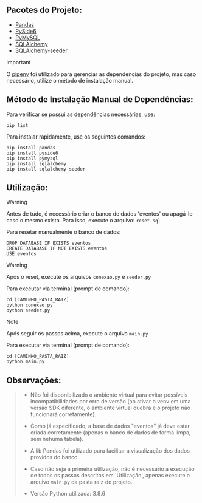 ## Pacotes do Projeto:
- [Pandas](https://pypi.org/project/pandas/)
- [PySide6](https://pypi.org/project/PySide6/)
- [PyMySQL](https://pypi.org/project/pymysql/) 
- [SQLAlchemy](https://pypi.org/project/SQLAlchemy/)
- [SQLAlchemy-seeder](https://sqlalchemy-seeder.readthedocs.io/en/latest/) 

> [!IMPORTANT]
> O [pipenv](https://pypi.org/project/pipenv/) foi utilizado para gerenciar as dependencias do projeto, mas caso necessário, utilize o método de instalação manual.

## Método de Instalação Manual de Dependências:

Para verificar se possui as dependências necessárias, use:
```
pip list
```

Para instalar rapidamente, use os seguintes comandos:
```
pip install pandas
pip install pyside6
pip install pymysql 
pip install sqlalchemy
pip install sqlalchemy-seeder
```

## Utilização:

> [!WARNING]
> Antes de tudo, é necessário criar o banco de dados 'eventos' ou apagá-lo caso o mesmo exista. Para isso, execute o arquivo: `reset.sql`
 
Para resetar manualmente o banco de dados:

```
DROP DATABASE IF EXISTS eventos
CREATE DATABASE IF NOT EXISTS eventos
USE eventos
```

> [!WARNING]
> Após o reset, execute os arquivos `conexao.py` e `seeder.py`

Para executar via terminal (prompt de comando):

```
cd [CAMINHO_PASTA_RAIZ]
python conexao.py
python seeder.py
```

> [!NOTE]
> Após seguir os passos acima, execute o arquivo `main.py`

Para executar via terminal (prompt de comando):

```
cd [CAMINHO_PASTA_RAIZ]
python main.py
```


## Observações:

> - Não foi disponibilizado o ambiente virtual para evitar possíveis incompatibilidades por erro de versão (ao ativar o venv em uma versão SDK diferente, o ambiente virtual quebra e o projeto não funcionará corretamente).
>
> - Como já especificado, a base de dados "eventos" já deve estar criada corretamente (apenas o banco de dados de forma limpa, sem nehuma tabela).
> 
> - A lib Pandas foi utilizado para facilitar a visualização dos dados providos do banco.
>
> - Caso não seja a primeira utilização, não é necessário a execução de todos os passos descritos em 'Utilização', apenas execute o arquivo `main.py` da pasta raiz do projeto.
> 
> - Versão Python utilizada: 3.8.6
